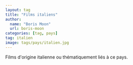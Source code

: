 ```yaml
---
layout: tag
title: "Films italiens"
author:
  name: "Boris Moon"
  url: boris-moon
categories: [tag, pays]
tag: italien
image: tags/pays/italien.jpg
---
```


Films d'origine italienne ou thématiquement liés à ce pays.
